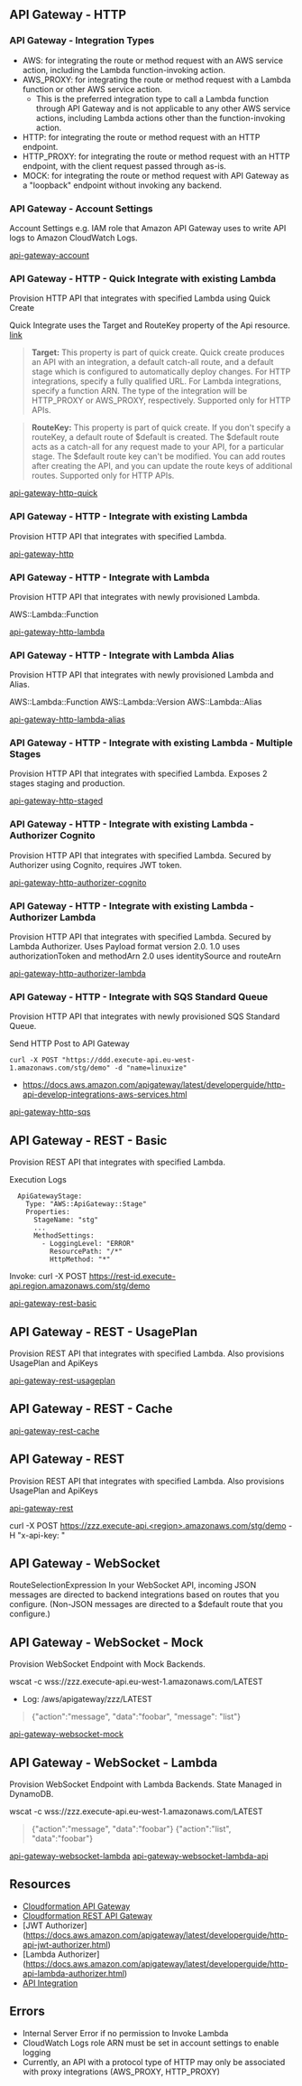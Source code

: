 ## API Gateway - HTTP

### API Gateway - Integration Types

- AWS: for integrating the route or method request with an AWS service action, including the Lambda function-invoking action. 
- AWS_PROXY: for integrating the route or method request with a Lambda function or other AWS service action.
    - This is the preferred integration type to call a Lambda function through API Gateway and is not applicable to any other AWS service actions, including Lambda actions other than the function-invoking action. 
- HTTP: for integrating the route or method request with an HTTP endpoint.
- HTTP_PROXY: for integrating the route or method request with an HTTP endpoint, with the client request passed through as-is. 
- MOCK: for integrating the route or method request with API Gateway as a "loopback" endpoint without invoking any backend.

### API Gateway - Account Settings

Account Settings e.g. IAM role that Amazon API Gateway uses to write API logs to Amazon CloudWatch Logs.

[api-gateway-account](api-gateway-account.yaml)

### API Gateway - HTTP - Quick Integrate with existing Lambda

Provision HTTP API that integrates with specified Lambda using Quick Create

Quick Integrate uses the Target and RouteKey property of the Api resource. [link](https://docs.aws.amazon.com/AWSCloudFormation/latest/UserGuide/aws-resource-apigatewayv2-api.html)

> **Target:** This property is part of quick create. Quick create produces an API with an integration, a default catch-all route, and a default stage which is configured to automatically deploy changes. For HTTP integrations, specify a fully qualified URL. For Lambda integrations, specify a function ARN. The type of the integration will be HTTP_PROXY or AWS_PROXY, respectively. Supported only for HTTP APIs.

> **RouteKey:** This property is part of quick create. If you don't specify a routeKey, a default route of $default is created. The $default route acts as a catch-all for any request made to your API, for a particular stage. The $default route key can't be modified. You can add routes after creating the API, and you can update the route keys of additional routes. Supported only for HTTP APIs.

[api-gateway-http-quick](api-gateway-http-quick.yaml)

### API Gateway - HTTP - Integrate with existing Lambda

Provision HTTP API that integrates with specified Lambda.

[api-gateway-http](api-gateway-http.yaml)

### API Gateway - HTTP - Integrate with Lambda

Provision HTTP API that integrates with newly provisioned Lambda.

AWS::Lambda::Function

[api-gateway-http-lambda](api-gateway-http-lambda.yaml)

### API Gateway - HTTP - Integrate with Lambda Alias

Provision HTTP API that integrates with newly provisioned Lambda and Alias.

AWS::Lambda::Function
AWS::Lambda::Version
AWS::Lambda::Alias

[api-gateway-http-lambda-alias](api-gateway-http-lambda-alias.yaml)

### API Gateway - HTTP - Integrate with existing Lambda - Multiple Stages

Provision HTTP API that integrates with specified Lambda.
Exposes 2 stages staging and production.

[api-gateway-http-staged](api-gateway-http-staged.yaml)

### API Gateway - HTTP - Integrate with existing Lambda - Authorizer Cognito

Provision HTTP API that integrates with specified Lambda.
Secured by Authorizer using Cognito, requires JWT token.

[api-gateway-http-authorizer-cognito](api-gateway-http-authorizer-cognito.yaml)

### API Gateway - HTTP - Integrate with existing Lambda - Authorizer Lambda

Provision HTTP API that integrates with specified Lambda.
Secured by Lambda Authorizer. Uses Payload format version 2.0.
1.0 uses authorizationToken and methodArn
2.0 uses identitySource and routeArn

[api-gateway-http-authorizer-lambda](api-gateway-http-authorizer-lambda.yaml)

### API Gateway - HTTP - Integrate with SQS Standard Queue

Provision HTTP API that integrates with newly provisioned SQS Standard Queue.

Send HTTP Post to API Gateway

```
curl -X POST "https://ddd.execute-api.eu-west-1.amazonaws.com/stg/demo" -d "name=linuxize"
```

- https://docs.aws.amazon.com/apigateway/latest/developerguide/http-api-develop-integrations-aws-services.html

[api-gateway-http-sqs](api-gateway-http-sqs.yaml)


## API Gateway - REST - Basic

Provision REST API that integrates with specified Lambda.

Execution Logs

```
  ApiGatewayStage:
    Type: "AWS::ApiGateway::Stage"
    Properties:
      StageName: "stg"
      ...
      MethodSettings:
        - LoggingLevel: "ERROR"
          ResourcePath: "/*"
          HttpMethod: "*"
```

Invoke: curl -X POST https://rest-id.execute-api.region.amazonaws.com/stg/demo

[api-gateway-rest-basic](api-gateway-rest-basic.yaml)

## API Gateway - REST - UsagePlan

Provision REST API that integrates with specified Lambda.
Also provisions UsagePlan and ApiKeys

[api-gateway-rest-usageplan](api-gateway-rest-usageplan.yaml)

## API Gateway - REST - Cache

[api-gateway-rest-cache](api-gateway-rest-cache.yaml)

## API Gateway - REST

Provision REST API that integrates with specified Lambda.
Also provisions UsagePlan and ApiKeys

[api-gateway-rest](api-gateway-rest.yaml)

curl -X POST https://zzz.execute-api.<region>.amazonaws.com/stg/demo -H "x-api-key: <api-key>"

## API Gateway - WebSocket

RouteSelectionExpression
In your WebSocket API, incoming JSON messages are directed to backend integrations based on routes that you configure. 
(Non-JSON messages are directed to a $default route that you configure.)


## API Gateway - WebSocket - Mock

Provision WebSocket Endpoint with Mock Backends.

wscat -c wss://zzz.execute-api.eu-west-1.amazonaws.com/LATEST
- Log: /aws/apigateway/zzz/LATEST
> {"action":"message", "data":"foobar", "message": "list"}  

[api-gateway-websocket-mock](api-gateway-websocket-mock.yaml)

## API Gateway - WebSocket - Lambda

Provision WebSocket Endpoint with Lambda Backends. State Managed in DynamoDB.

wscat -c wss://zzz.execute-api.eu-west-1.amazonaws.com/LATEST
> {"action":"message", "data":"foobar"} 
> {"action":"list", "data":"foobar"}  

[api-gateway-websocket-lambda](api-gateway-websocket-lambda.yaml)
[api-gateway-websocket-lambda-api](api-gateway-websocket-lambda-api.yaml)

## Resources

- [Cloudformation API Gateway](https://docs.aws.amazon.com/AWSCloudFormation/latest/UserGuide/aws-resource-apigatewayv2-api.html)
- [Cloudformation REST API Gateway](https://docs.aws.amazon.com/AWSCloudFormation/latest/UserGuide/aws-resource-apigateway-restapi.html)
- [JWT Authorizer] (https://docs.aws.amazon.com/apigateway/latest/developerguide/http-api-jwt-authorizer.html)
- [Lambda Authorizer] (https://docs.aws.amazon.com/apigateway/latest/developerguide/http-api-lambda-authorizer.html)
- [API Integration](https://docs.aws.amazon.com/apigateway/latest/developerguide/http-api-develop-integrations-aws-services.html)

## Errors

- Internal Server Error if no permission to Invoke Lambda
- CloudWatch Logs role ARN must be set in account settings to enable logging
- Currently, an API with a protocol type of HTTP may only be associated with proxy integrations (AWS_PROXY, HTTP_PROXY) 